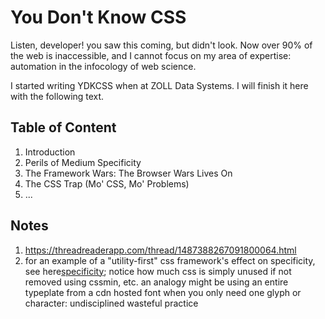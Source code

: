# You Don't Know CSS

Listen, developer! you saw this coming, but didn't look. Now over 90% of the 
web is inaccessible, and I cannot focus on my area of expertise: automation in 
the infocology of web science.

I started writing YDKCSS when at ZOLL Data Systems. I will finish it here with 
the following text.

## Table of Content

1. Introduction
2. Perils of Medium Specificity 
3. The Framework Wars: The Browser Wars Lives On
4. The CSS Trap (Mo' CSS, Mo' Problems)
5. ...

## Notes

1. https://threadreaderapp.com/thread/1487388267091800064.html
2. for an example of a "utility-first" css framework's effect on specificity, 
   see here[specificity]; notice how much css is simply unused if not removed 
   using cssmin, etc. an analogy might be using an entire typeplate from a cdn 
   hosted font when you only need one glyph or character: undisciplined 
   wasteful practice

[specificity]: https://two-scissors.surge.sh/static-analysis/css/index.html
